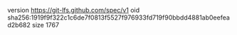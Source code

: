 version https://git-lfs.github.com/spec/v1
oid sha256:1919f9f322c1c6de7f0813f5527f976933fd719f90bbdd4881ab0eefead2b682
size 1767
